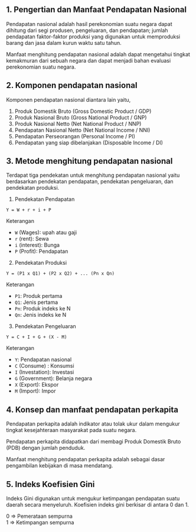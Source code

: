 ## 1. Pengertian dan Manfaat Pendapatan Nasional

Pendapatan nasional adalah hasil perekonomian suatu negara dapat dihitung dari segi produsen, pengeluaran, dan pendapatan; jumlah pendapatan faktor-faktor produksi yang digunakan untuk memproduksi barang dan jasa dalam kurun waktu satu tahun.

Manfaat menghitung pendapatan nasional adalah dapat mengetahui tingkat kemakmuran dari sebuah negara dan dapat menjadi bahan evaluasi perekonomian suatu negara.

## 2. Komponen pendapatan nasional

Komponen pendapatan nasional diantara lain yaitu,

1. Produk Domestik Bruto (Gross Domestic Product / GDP)
2. Produk Nasional Bruto (Gross National Product / GNP)
3. Produk Nasional Netto (Net National Product / NNP)
4. Pendapatan Nasional Netto (Net National Income / NNI)
5. Pendapatan Perseorangan (Personal Income / PI)
6. Pendapatan yang siap dibelanjakan (Disposable Income / DI)

## 3. Metode menghitung pendapatan nasional

Terdapat tiga pendekatan untuk menghitung pendapatan nasional yaitu berdasarkan pendekatan pendapatan, pendekatan pengeluaran, dan pendekatan produksi.

1. Pendekatan Pendapatan

```
Y = W + r + i + P
```

Keterangan

- `W` (Wages): upah atau gaji
- `r` (rent): Sewa
- `i` (interest): Bunga
- `P` (Profit): Pendapatan

2. Pendekatan Produksi

```
Y = (P1 x Q1) + (P2 x Q2) + ... (Pn x Qn)
```

Keterangan

- `P1`: Produk pertama
- `Q1`: Jenis pertama
- `Pn`: Produk indeks ke N
- `Qn`: Jenis indeks ke N

3. Pendekatan Pengeluaran

```
Y = C + I + G + (X - M)
```

Keterangan

- `Y`: Pendapatan nasional
- `C` (Consume) : Konsumsi
- `I` (Investation): Investasi
- `G` (Government): Belanja negara
- `X` (Export): Ekspor
- `M` (Import): Impor

## 4. Konsep dan manfaat pendapatan perkapita

Pendapatan perkapita adalah indikator atau tolak ukur dalam mengukur tingkat kesejahteraan masyarakat pada suatu negara.

Pendapatan perkapita didapatkan dari membagi Produk Domestik Bruto (PDB) dengan jumlah penduduk.

Manfaat menghitung pendapatan perkapita adalah sebagai dasar pengambilan kebijakan di masa mendatang.

## 5. Indeks Koefisien Gini

Indeks Gini digunakan untuk mengukur ketimpangan pendapatan suatu daerah secara menyeluruh. Koefisien indeks gini berkisar di antara 0 dan 1.

0 => Pemerataan sempurna
<br />
1 => Ketimpangan sempurna
